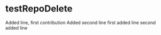 # testRepoDelete
Added line, first contribution
Added second line
first added line
second added line
